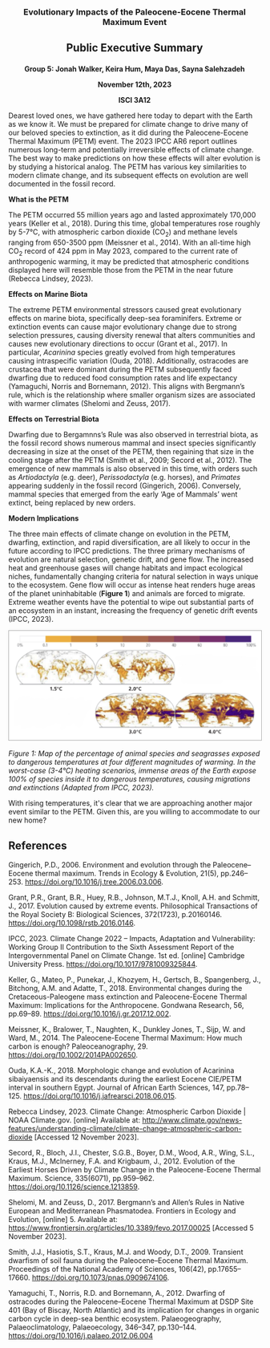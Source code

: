 ### <p align=center> Evolutionary Impacts of the Paleocene-Eocene Thermal Maximum Event
## <p align=center> Public Executive Summary
**<p align=center> Group 5: Jonah Walker, Keira Hum, Maya Das, Sayna Salehzadeh**
**<p align=center> November 12th, 2023**
**<p align=center> ISCI 3A12**

Dearest loved ones, we have gathered here today to depart with the Earth as we know it. We must be prepared for climate change to drive many of our beloved species to extinction, as it did during the Paleocene-Eocene Thermal Maximum (PETM) event.
The 2023 IPCC AR6 report outlines numerous long-term and potentially irreversible effects of climate change. The best way to make predictions on how these effects will alter evolution is by studying a historical analog. The PETM has various key similarities to modern climate change, and its subsequent effects on evolution are well documented in the fossil record.

**What is the PETM**

The PETM occurred 55 million years ago and lasted approximately 170,000 years (Keller et al., 2018). During this time, global temperatures rose roughly by 5-7°C, with atmospheric carbon dioxide (CO<sub>2</sub>) and methane levels ranging from 650-3500 ppm (Meissner et al., 2014). With an all-time high CO<sub>2</sub> record of 424 ppm in May 2023, compared to the current rate of anthropogenic warming, it may be predicted that atmospheric conditions displayed here will resemble those from the PETM in the near future (Rebecca Lindsey, 2023).

**Effects on Marine Biota**

The extreme PETM environmental stressors caused great evolutionary effects on marine biota, specifically deep-sea foraminifers. Extreme or extinction events can cause major evolutionary change due to strong selection pressures, causing diversity renewal that alters communities and causes new evolutionary directions to occur (Grant et al., 2017). In particular, _Acarinina_ species greatly evolved from high temperatures causing intraspecific variation (Ouda, 2018). Additionally, ostracodes are crustacea that were dominant during the PETM subsequently faced dwarfing due to reduced food consumption rates and life expectancy (Yamaguchi, Norris and Bornemann, 2012). This aligns with Bergmann’s rule, which is the relationship where smaller organism sizes are associated with warmer climates (Shelomi and Zeuss, 2017).

**Effects on Terrestrial Biota**

Dwarfing due to Bergamnns’s Rule was also observed in terrestrial biota, as the fossil record shows numerous mammal and insect species significantly decreasing in size at the onset of the PETM, then regaining that size in the cooling stage after the PETM (Smith et al., 2009; Secord et al., 2012). The emergence of new mammals is also observed in this time, with orders such as _Artiodactyla_ (e.g. deer), _Perissodactyla_ (e.g. horses), and _Primates_ appearing suddenly in the fossil record (Gingerich, 2006). Conversely, mammal species that emerged from the early ‘Age of Mammals’ went extinct, being replaced by new orders.

**Modern Implications**

The three main effects of climate change on evolution in the PETM, dwarfing, extinction, and rapid diversification, are all likely to occur in the future according to IPCC predictions. The three primary mechanisms of evolution are natural selection, genetic drift, and gene flow. The increased heat and greenhouse gases will change habitats and impact ecological niches, fundamentally changing criteria for natural selection in ways unique to the ecosystem. Gene flow will occur as intense heat renders huge areas of the planet uninhabitable (**Figure 1**) and animals are forced to migrate. Extreme weather events have the potential to wipe out substantial parts of an ecosystem in an instant, increasing the frequency of genetic drift events (IPCC, 2023). 

<img src="Public Executive Summary Figure 1.jpg" width="700" style="border: 1px solid darkgrey">

_Figure 1: Map of the percentage of animal species and seagrasses exposed to dangerous temperatures at four different magnitudes of warming. In the worst-case (3-4°C) heating scenarios, immense areas of the Earth expose 100% of species inside it to dangerous temperatures, causing migrations and extinctions (Adapted from IPCC, 2023)._

With rising temperatures, it's clear that we are approaching another major event similar to the PETM. Given this, are you willing to accommodate to our new home? 


















## **References**

Gingerich, P.D., 2006. Environment and evolution through the Paleocene–Eocene thermal maximum. Trends in Ecology & Evolution, 21(5), pp.246–253. https://doi.org/10.1016/j.tree.2006.03.006.

Grant, P.R., Grant, B.R., Huey, R.B., Johnson, M.T.J., Knoll, A.H. and Schmitt, J., 2017. Evolution caused by extreme events. Philosophical Transactions of the Royal Society B: 
Biological Sciences, 372(1723), p.20160146. https://doi.org/10.1098/rstb.2016.0146.

IPCC, 2023. Climate Change 2022 – Impacts, Adaptation and Vulnerability: Working Group II Contribution to the Sixth Assessment Report of the Intergovernmental Panel on Climate Change. 1st ed. [online] Cambridge University Press. https://doi.org/10.1017/9781009325844.

Keller, G., Mateo, P., Punekar, J., Khozyem, H., Gertsch, B., Spangenberg, J., Bitchong, A.M. and Adatte, T., 2018. Environmental changes during the Cretaceous-Paleogene mass extinction and Paleocene-Eocene Thermal Maximum: Implications for the Anthropocene. Gondwana Research, 56, pp.69–89. https://doi.org/10.1016/j.gr.2017.12.002.

Meissner, K., Bralower, T., Naughten, K., Dunkley Jones, T., Sijp, W. and Ward, M., 2014. The Paleocene-Eocene Thermal Maximum: How much carbon is enough? 
Paleoceanography, 29. https://doi.org/10.1002/2014PA002650.

Ouda, K.A.-K., 2018. Morphologic change and evolution of Acarinina sibaiyaensis and its descendants during the earliest Eocene CIE/PETM interval in southern Egypt. Journal of African Earth Sciences, 147, pp.78–125. https://doi.org/10.1016/j.jafrearsci.2018.06.015.

Rebecca Lindsey, 2023. Climate Change: Atmospheric Carbon Dioxide | NOAA Climate.gov. [online] Available at: <http://www.climate.gov/news-features/understanding-climate/climate-change-atmospheric-carbon-dioxide> [Accessed 12 November 2023].

Secord, R., Bloch, J.I., Chester, S.G.B., Boyer, D.M., Wood, A.R., Wing, S.L., Kraus, M.J., McInerney, F.A. and Krigbaum, J., 2012. Evolution of the Earliest Horses Driven by Climate Change in the Paleocene-Eocene Thermal Maximum. Science, 335(6071), pp.959–962. https://doi.org/10.1126/science.1213859.

Shelomi, M. and Zeuss, D., 2017. Bergmann’s and Allen’s Rules in Native European and Mediterranean Phasmatodea. Frontiers in Ecology and Evolution, [online] 5. Available at: <https://www.frontiersin.org/articles/10.3389/fevo.2017.00025> [Accessed 5 November 2023].

Smith, J.J., Hasiotis, S.T., Kraus, M.J. and Woody, D.T., 2009. Transient dwarfism of soil fauna during the Paleocene–Eocene Thermal Maximum. Proceedings of the National Academy of Sciences, 106(42), pp.17655–17660. https://doi.org/10.1073/pnas.0909674106.

Yamaguchi, T., Norris, R.D. and Bornemann, A., 2012. Dwarfing of ostracodes during the Paleocene–Eocene Thermal Maximum at DSDP Site 401 (Bay of Biscay, North Atlantic) and its implication for changes in organic carbon cycle in deep-sea benthic ecosystem. Palaeogeography, Palaeoclimatology, Palaeoecology, 346–347, pp.130–144. https://doi.org/10.1016/j.palaeo.2012.06.004
